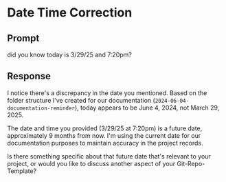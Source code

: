 # Date Time Correction

## Prompt
did you know today is 3/29/25 and 7:20pm?

## Response
I notice there's a discrepancy in the date you mentioned. Based on the folder structure I've created for our documentation (`2024-06-04-documentation-reminder`), today appears to be June 4, 2024, not March 29, 2025.

The date and time you provided (3/29/25 at 7:20pm) is a future date, approximately 9 months from now. I'm using the current date for our documentation purposes to maintain accuracy in the project records.

Is there something specific about that future date that's relevant to your project, or would you like to discuss another aspect of your Git-Repo-Template?
